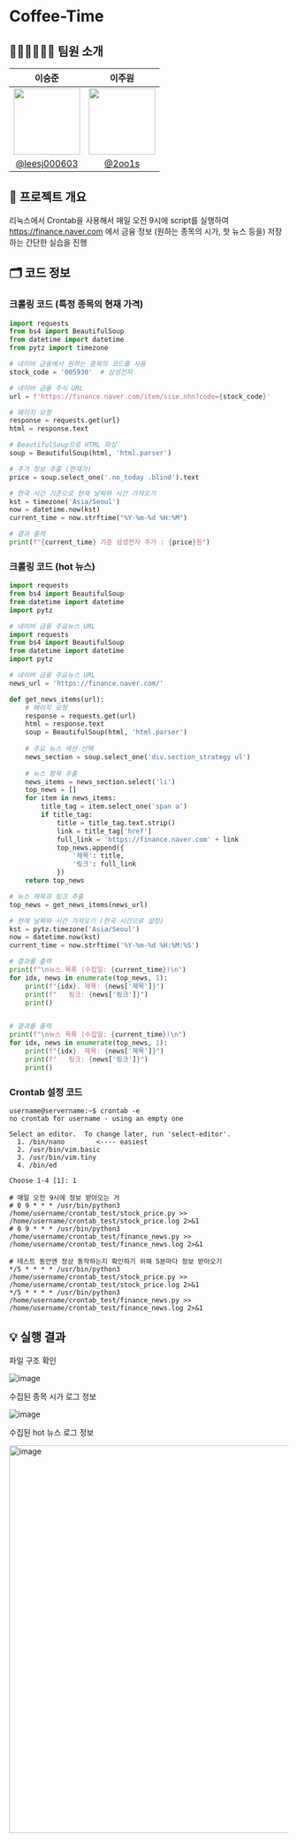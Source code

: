 # Coffee-Time

## 👨🏻‍💻👩🏻‍💻 팀원 소개

| 이승준 | 이주원 |
|:-----------:|:-----------:|
| <img width="120px" src="https://avatars.githubusercontent.com/Oodls"/> | <img width="120px" src="https://avatars.githubusercontent.com/2oo1s"/> |
| [@leesj000603](https://github.com/leesj000603) | [@2oo1s](https://github.com/2oo1s) |

## 📌 프로젝트 개요

리눅스에서 Crontab을 사용해서 매일 오전 9시에 script를 실행하여 https://finance.naver.com 에서 금융 정보 (원하는 종목의 시가, 핫 뉴스 등을) 저장하는 간단한 실습을 진행

## 🗂 코드 정보

### 크롤링 코드 (특정 종목의 현재 가격)

```python
import requests
from bs4 import BeautifulSoup
from datetime import datetime
from pytz import timezone

# 네이버 금융에서 원하는 종목의 코드를 사용
stock_code = '005930'  # 삼성전자

# 네이버 금융 주식 URL
url = f'https://finance.naver.com/item/sise.nhn?code={stock_code}'

# 페이지 요청
response = requests.get(url)
html = response.text

# BeautifulSoup으로 HTML 파싱
soup = BeautifulSoup(html, 'html.parser')

# 주가 정보 추출 (현재가)
price = soup.select_one('.no_today .blind').text

# 한국 시간 기준으로 현재 날짜와 시간 가져오기
kst = timezone('Asia/Seoul')
now = datetime.now(kst)
current_time = now.strftime("%Y-%m-%d %H:%M")

# 결과 출력
print(f"{current_time} 기준 삼성전자 주가 : {price}원")
```

### 크롤링 코드 (hot 뉴스)
```python
import requests
from bs4 import BeautifulSoup
from datetime import datetime
import pytz

# 네이버 금융 주요뉴스 URL
import requests
from bs4 import BeautifulSoup
from datetime import datetime
import pytz

# 네이버 금융 주요뉴스 URL
news_url = 'https://finance.naver.com/'

def get_news_items(url):
    # 페이지 요청
    response = requests.get(url)
    html = response.text
    soup = BeautifulSoup(html, 'html.parser')
    
    # 주요 뉴스 섹션 선택
    news_section = soup.select_one('div.section_strategy ul')
    
    # 뉴스 항목 추출
    news_items = news_section.select('li')
    top_news = []
    for item in news_items:
        title_tag = item.select_one('span a')
        if title_tag:
            title = title_tag.text.strip()
            link = title_tag['href']
            full_link = 'https://finance.naver.com' + link
            top_news.append({
                '제목': title,
                '링크': full_link
            })
    return top_news

# 뉴스 제목과 링크 추출
top_news = get_news_items(news_url)

# 현재 날짜와 시간 가져오기 (한국 시간으로 설정)
kst = pytz.timezone('Asia/Seoul')
now = datetime.now(kst)
current_time = now.strftime('%Y-%m-%d %H:%M:%S')

# 결과를 출력
print(f"\n뉴스 목록 (수집일: {current_time})\n")
for idx, news in enumerate(top_news, 1):
    print(f"{idx}. 제목: {news['제목']}")
    print(f"   링크: {news['링크']}")
    print()


# 결과를 출력
print(f"\n뉴스 목록 (수집일: {current_time})\n")
for idx, news in enumerate(top_news, 1):
    print(f"{idx}. 제목: {news['제목']}")
    print(f"   링크: {news['링크']}")
    print()
```

### Crontab 설정 코드

```shell
username@servername:~$ crontab -e
no crontab for username - using an empty one

Select an editor.  To change later, run 'select-editor'.
  1. /bin/nano        <---- easiest
  2. /usr/bin/vim.basic
  3. /usr/bin/vim.tiny
  4. /bin/ed

Choose 1-4 [1]: 1

# 매일 오전 9시에 정보 받아오는 거
# 0 9 * * * /usr/bin/python3 /home/username/crontab_test/stock_price.py >> /home/username/crontab_test/stock_price.log 2>&1
# 0 9 * * * /usr/bin/python3 /home/username/crontab_test/finance_news.py >> /home/username/crontab_test/finance_news.log 2>&1

# 테스트 동안엔 정상 동작하는지 확인하기 위해 5분마다 정보 받아오기
*/5 * * * * /usr/bin/python3 /home/username/crontab_test/stock_price.py >> /home/username/crontab_test/stock_price.log 2>&1
*/5 * * * * /usr/bin/python3 /home/username/crontab_test/finance_news.py >> /home/username/crontab_test/finance_news.log 2>&1
```

## 💡 실행 결과

파일 구조 확인

![image](https://github.com/user-attachments/assets/c1ba71e1-1157-4c4c-a1bc-aa91e0df2536)

수집된 종목 시가 로그 정보

![image](https://github.com/user-attachments/assets/fbd315c3-80de-43d5-be1e-ba5204546dda)

수집된 hot 뉴스 로그 정보

<img src="https://github.com/user-attachments/assets/52157f4e-aa9c-41e4-a0c6-272e4eda59e4" alt="image" style="width: 700px; height: auto;">
